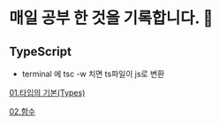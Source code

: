 # 매일 공부 한 것을 기록합니다. 🐌

## TypeScript
- terminal 에 tsc -w 치면 ts파일이 js로 변환

[01.타입의 기본(Types)](./TypeScript/01.%ED%83%80%EC%9E%85%EA%B8%B0%EB%B3%B8(Types).md)

[02.함수](./TypeScript/02.%ED%95%A8%EC%88%98.md)